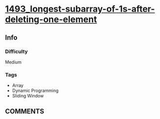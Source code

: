 # [1493_longest-subarray-of-1s-after-deleting-one-element](https://leetcode.com/problems/longest-subarray-of-1s-after-deleting-one-element/)

## Info

### Difficulty

Medium

### Tags

- Array
- Dynamic Programming
- Sliding Window

## __COMMENTS__

> 
